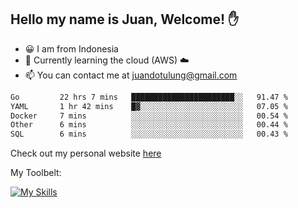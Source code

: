 ## Hello my name is Juan, Welcome! ✋

- 😀 I am from Indonesia
- 📖 Currently learning the cloud (AWS) ☁️
- 📫 You can contact me at juandotulung@gmail.com

<!--START_SECTION:waka-->

```txt
Go         22 hrs 7 mins   ███████████████████████░░   91.47 %
YAML       1 hr 42 mins    █▓░░░░░░░░░░░░░░░░░░░░░░░   07.05 %
Docker     7 mins          ░░░░░░░░░░░░░░░░░░░░░░░░░   00.54 %
Other      6 mins          ░░░░░░░░░░░░░░░░░░░░░░░░░   00.44 %
SQL        6 mins          ░░░░░░░░░░░░░░░░░░░░░░░░░   00.43 %
```

<!--END_SECTION:waka-->

Check out my personal website [here](https://juanchristian.com)

My Toolbelt:

[![My Skills](https://skillicons.dev/icons?i=go,js,ts,nodejs,express,react,nextjs,vue,tailwind,vite,html,css,python,php,aws,bash,linux,postgres,mysql,redis,kafka,docker,vercel,netlify,vscode,figma)](https://skillicons.dev)

